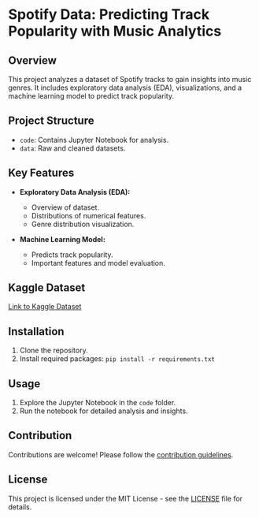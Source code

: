 # Spotify Data: Predicting Track Popularity with Music Analytics

## Overview
This project analyzes a dataset of Spotify tracks to gain insights into music genres. It includes exploratory data analysis (EDA), visualizations, and a machine learning model to predict track popularity.

## Project Structure
- `code`: Contains Jupyter Notebook for analysis.
- `data`: Raw and cleaned datasets.

## Key Features
- **Exploratory Data Analysis (EDA):**
  - Overview of dataset.
  - Distributions of numerical features.
  - Genre distribution visualization.

- **Machine Learning Model:**
  - Predicts track popularity.
  - Important features and model evaluation.

## Kaggle Dataset
[Link to Kaggle Dataset](https://www.kaggle.com/datasets/maharshipandya/-spotify-tracks-dataset/data)

## Installation
1. Clone the repository.
2. Install required packages: `pip install -r requirements.txt`

## Usage
1. Explore the Jupyter Notebook in the `code` folder.
2. Run the notebook for detailed analysis and insights.

## Contribution
Contributions are welcome! Please follow the [contribution guidelines](CONTRIBUTING.md).

## License
This project is licensed under the MIT License - see the [LICENSE](LICENSE) file for details.
